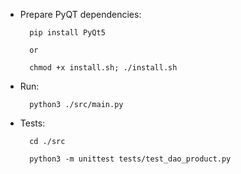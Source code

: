 - Prepare PyQT dependencies:

        pip install PyQt5

        or 

        chmod +x install.sh; ./install.sh
- Run:

        python3 ./src/main.py

- Tests:
  
        cd ./src

        python3 -m unittest tests/test_dao_product.py